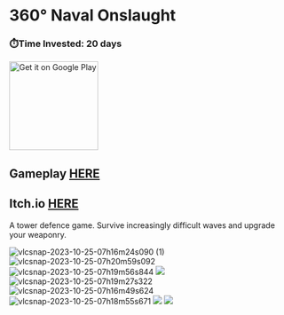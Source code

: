 # 360° Naval Onslaught

### ⏱️Time Invested: 20 days

<a href='https://play.google.com/store/apps/details?id=com.MrPio.NavalOnslaught'><img alt='Get it on Google Play' height="160" src='https://play.google.com/intl/en_us/badges/static/images/badges/en_badge_web_generic.png'/></a>


## Gameplay [HERE](https://youtu.be/EqW0VPKNMzs)
## Itch.io [HERE](https://mrpio.itch.io/360-naval-onslaught)

A tower defence game. Survive increasingly difficult waves and upgrade your weaponry.

![vlcsnap-2023-10-25-07h16m24s090 (1)](https://github.com/MrPio/360-Naval-Onslaught/assets/22773005/9da2f7b6-037d-4c5c-bd45-74413e966644)
![vlcsnap-2023-10-25-07h20m59s092](https://github.com/MrPio/360-Naval-Onslaught/assets/22773005/bbf5c91d-d2e9-492e-a334-8d47b367589d)
![vlcsnap-2023-10-25-07h19m56s844](https://github.com/MrPio/360-Naval-Onslaught/assets/22773005/a72d9c59-78f4-4f20-bcbb-1c13587addbf)
![](https://play-lh.googleusercontent.com/32c4UdhO54O8zlOz2oUvyiNOQsqmQ5jKx8kSETp1oTN_gqEF9ElByQOg2jU9zThpZVs=w5120-h2880)
![vlcsnap-2023-10-25-07h19m27s322](https://github.com/MrPio/360-Naval-Onslaught/assets/22773005/afe0cd4c-b6de-4157-aec5-11b80645a4ab)
![vlcsnap-2023-10-25-07h16m49s624](https://github.com/MrPio/360-Naval-Onslaught/assets/22773005/a7748791-4336-4935-8e7f-bbaac990c316)
![vlcsnap-2023-10-25-07h18m55s671](https://github.com/MrPio/360-Naval-Onslaught/assets/22773005/e700c27e-0364-4eb6-b3f1-40ddc1b4e2e2)
![](https://play-lh.googleusercontent.com/NQr2nHn7aKaawLVRT5UTEv4IJF2GwsnNOjInyuvJ1a2CCCsu4kixyOy51OgqDDC0vQk=w5120-h2880)
![](https://play-lh.googleusercontent.com/aBh5HlL7oy1XhOd89AlREo9IUBmniUm7849aNTZ0m00aaAvvkMZhrupDHhsce5Nd9Q=w5120-h2880)
